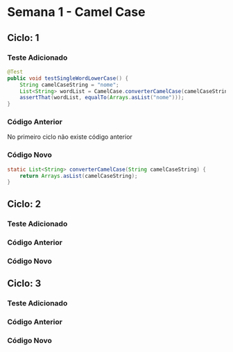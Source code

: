 # Semana 1 - Camel Case

## Ciclo: 1

### Teste Adicionado

```java
@Test
public void testSingleWordLowerCase() {
    String camelCaseString = "nome";
    List<String> wordList = CamelCase.converterCamelCase(camelCaseString);
    assertThat(wordList, equalTo(Arrays.asList("nome")));
}
```

### Código Anterior

No primeiro ciclo não existe código anterior

### Código Novo

```java
static List<String> converterCamelCase(String camelCaseString) {
    return Arrays.asList(camelCaseString);
}
```

## Ciclo: 2

### Teste Adicionado

### Código Anterior

### Código Novo

## Ciclo: 3

### Teste Adicionado

### Código Anterior

### Código Novo
